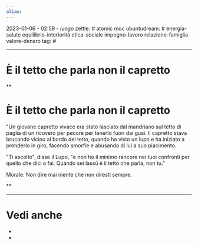 ```yaml
---
alias: 
---
```

2023-01-06 - 02:59 - *luogo*
zettle: # atomic moc
ubuntudream: # energia-salute equilibrio-interiorità etica-sociale impegno-lavoro relazione-famiglia valore-denaro 
tag: #

---
# È il tetto che parla non il capretto


**

# È il tetto che parla non il capretto

"Un giovane capretto vivace era stato lasciato dal mandriano sul tetto di paglia di un ricovero per pecore per tenerlo fuori dai guai. Il capretto stava brucando vicino al bordo del tetto, quando ha visto un lupo e ha iniziato a prenderlo in giro, facendo smorfie e abusando di lui a suo piacimento.

"Ti ascolto", disse il Lupo, "e non ho il minimo rancore nei tuoi confronti per quello che dici o fai. Quando sei lassù è il tetto che parla, non tu."

Morale: Non dire mai niente che non diresti sempre.

**


---
# Vedi anche
- 
- 
